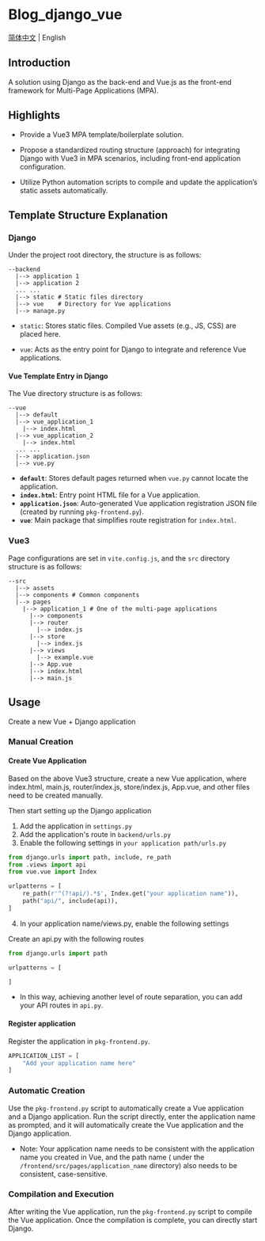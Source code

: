 # Blog_django_vue

[简体中文](./README.md) | English

## Introduction

A solution using Django as the back-end and Vue.js as the front-end framework for Multi-Page Applications (MPA).

## Highlights

- Provide a Vue3 MPA template/boilerplate solution.

- Propose a standardized routing structure (approach) for integrating Django with Vue3 in MPA scenarios, including
  front-end application configuration.

- Utilize Python automation scripts to compile and update the application’s static assets automatically.

## Template Structure Explanation

### Django

Under the project root directory, the structure is as follows:

```
--backend
  |--> application 1
  |--> application 2
  ... ...
  |--> static # Static files directory
  |--> vue    # Directory for Vue applications
  |--> manage.py
```

- `static`: Stores static files. Compiled Vue assets (e.g., JS, CSS) are placed here.

- `vue`: Acts as the entry point for Django to integrate and reference Vue applications.

#### Vue Template Entry in Django

The Vue directory structure is as follows:

```
--vue
  |--> default
  |--> vue_application_1
    |--> index.html
  |--> vue_application_2
    |--> index.html
  ... ...
  |--> application.json
  |--> vue.py
```

- **`default`**: Stores default pages returned when `vue.py` cannot locate the application.
- **`index.html`**: Entry point HTML file for a Vue application.
- **`application.json`**: Auto-generated Vue application registration JSON file (created by running `pkg-frontend.py`).
- **`vue`**: Main package that simplifies route registration for `index.html`.

### Vue3

Page configurations are set in `vite.config.js`, and the `src` directory structure is as follows:

```
--src
  |--> assets
  |--> components # Common components
  |--> pages
    |--> application_1 # One of the multi-page applications
      |--> components
      |--> router
        |--> index.js
      |--> store
        |--> index.js
      |--> views
        |--> example.vue
      |--> App.vue
      |--> index.html
      |--> main.js
```

## Usage

Create a new Vue + Django application

### Manual Creation

#### Create Vue Application

Based on the above Vue3 structure, create a new Vue application, where index.html, main.js, router/index.js,
store/index.js, App.vue, and other files need to be created manually.

Then start setting up the Django application

1. Add the application in `settings.py`
2. Add the application's route in `backend/urls.py`
3. Enable the following settings in `your application path/urls.py`

```python
from django.urls import path, include, re_path
from .views import api
from vue.vue import Index

urlpatterns = [
    re_path(r'^(?!api/).*$', Index.get("your application name")),
    path("api/", include(api)),
]
```

4. In your application name/views.py, enable the following settings

Create an api.py with the following routes

```python
from django.urls import path

urlpatterns = [

]
```

- In this way, achieving another level of route separation, you can add your API routes in `api.py`.

#### Register application

Register the application in `pkg-frontend.py`.

```python
APPLICATION_LIST = [
    "Add your application name here"
]
```

### Automatic Creation

Use the `pkg-frontend.py` script to automatically create a Vue application and a Django application.
Run the script directly, enter the application name as prompted, and it will automatically create the Vue application
and the Django application.

- Note: Your application name needs to be consistent with the application name you created in Vue, and the path name (
  under the `/frontend/src/pages/application_name` directory) also needs to be consistent, case-sensitive.

### Compilation and Execution

After writing the Vue application, run the `pkg-frontend.py` script to compile the Vue application.
Once the compilation is complete, you can directly start Django.